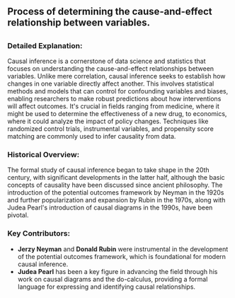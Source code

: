 ## Process of determining the cause-and-effect relationship between variables.
##

### Detailed Explanation:
Causal inference is a cornerstone of data science and statistics that focuses on understanding the cause-and-effect relationships between variables. Unlike mere correlation, causal inference seeks to establish how changes in one variable directly affect another. This involves statistical methods and models that can control for confounding variables and biases, enabling researchers to make robust predictions about how interventions will affect outcomes. It's crucial in fields ranging from medicine, where it might be used to determine the effectiveness of a new drug, to economics, where it could analyze the impact of policy changes. Techniques like randomized control trials, instrumental variables, and propensity score matching are commonly used to infer causality from data.

### Historical Overview:

The formal study of causal inference began to take shape in the 20th century, with significant developments in the latter half, although the basic concepts of causality have been discussed since ancient philosophy. The introduction of the potential outcomes framework by Neyman in the 1920s and further popularization and expansion by Rubin in the 1970s, along with Judea Pearl's introduction of causal diagrams in the 1990s, have been pivotal.

### Key Contributors:

- **Jerzy Neyman** and **Donald Rubin** were instrumental in the development of the potential outcomes framework, which is foundational for modern causal inference.
- **Judea Pearl** has been a key figure in advancing the field through his work on causal diagrams and the do-calculus, providing a formal language for expressing and identifying causal relationships.